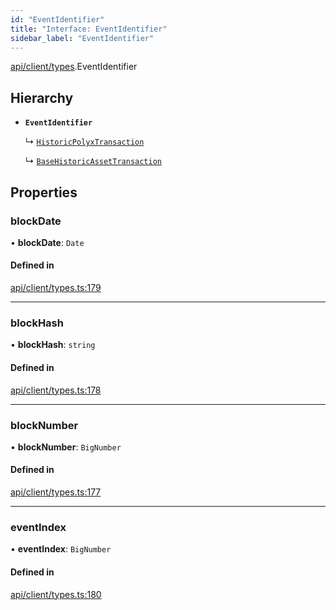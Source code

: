 ```yaml
---
id: "EventIdentifier"
title: "Interface: EventIdentifier"
sidebar_label: "EventIdentifier"
---
```


[api/client/types](../../../../../modules/API/Client/Types/Types.md).EventIdentifier

## Hierarchy

- **`EventIdentifier`**

  ↳ [`HistoricPolyxTransaction`](../../../Entities/Account/Types/HistoricPolyxTransaction/HistoricPolyxTransaction.md)

  ↳ [`BaseHistoricAssetTransaction`](../../../Entities/Asset/Types/BaseHistoricAssetTransaction/BaseHistoricAssetTransaction.md)

## Properties

### blockDate

• **blockDate**: `Date`

#### Defined in

[api/client/types.ts:179](https://github.com/PolymeshAssociation/polymesh-sdk/blob/c8da9dfce/src/api/client/types.ts#L179)

___

### blockHash

• **blockHash**: `string`

#### Defined in

[api/client/types.ts:178](https://github.com/PolymeshAssociation/polymesh-sdk/blob/c8da9dfce/src/api/client/types.ts#L178)

___

### blockNumber

• **blockNumber**: `BigNumber`

#### Defined in

[api/client/types.ts:177](https://github.com/PolymeshAssociation/polymesh-sdk/blob/c8da9dfce/src/api/client/types.ts#L177)

___

### eventIndex

• **eventIndex**: `BigNumber`

#### Defined in

[api/client/types.ts:180](https://github.com/PolymeshAssociation/polymesh-sdk/blob/c8da9dfce/src/api/client/types.ts#L180)
